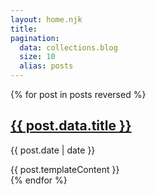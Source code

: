 ```yaml
---
layout: home.njk
title:
pagination:
  data: collections.blog
  size: 10
  alias: posts
---
```

{% for post in posts reversed %}
<article>
    <h2><a href="{{ post.url }}">{{ post.data.title }}</a></h2>
    <p class="posted-at">{{ post.date | date }}</p>
    <div class="post-body">{{ post.templateContent }}</div>
</article>
{% endfor %}